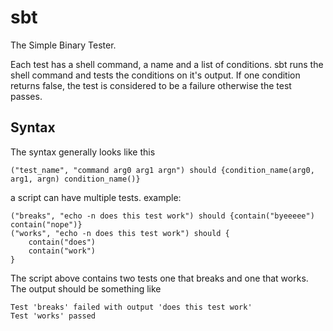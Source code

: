 # sbt
The Simple Binary Tester.

Each test has a shell command, a name and a list of conditions. sbt runs the shell 
command and tests the conditions on it's output. 
If one condition returns false, the test is considered to be a failure 
otherwise the test passes.
## Syntax
The syntax generally looks like this
```
("test_name", "command arg0 arg1 argn") should {condition_name(arg0, arg1, argn) condition_name()}
```
a script can have multiple tests.
example:
```
("breaks", "echo -n does this test work") should {contain("byeeeee") contain("nope")}
("works", "echo -n does this test work") should {
	contain("does")
	contain("work")
}
```
The script above contains two tests one that breaks and one that works. 
The output should be something like
```
Test 'breaks' failed with output 'does this test work'
Test 'works' passed
```
